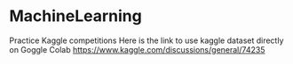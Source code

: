 # MachineLearning
Practice Kaggle competitions
Here is the link to use kaggle dataset directly on Goggle Colab
https://www.kaggle.com/discussions/general/74235
